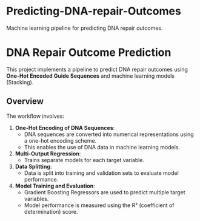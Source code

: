 # Predicting-DNA-repair-Outcomes
Machine learning pipeline for predicting DNA repair outcomes.
# DNA Repair Outcome Prediction

This project implements a pipeline to predict DNA repair outcomes using **One-Hot Encoded Guide Sequences** and machine learning models (Stacking).
## Overview
The workflow involves:
1. **One-Hot Encoding of DNA Sequences**:
   - DNA sequences are converted into numerical representations using a one-hot encoding scheme.
   - This enables the use of DNA data in machine learning models.
2. **Multi-Output Regression**:
   - Trains separate models for each target variable.
3. **Data Splitting**:
   - Data is split into training and validation sets to evaluate model performance.
4. **Model Training and Evaluation**:
   - Gradient Boosting Regressors are used to predict multiple target variables.
   - Model performance is measured using the R² (coefficient of determination) score.
